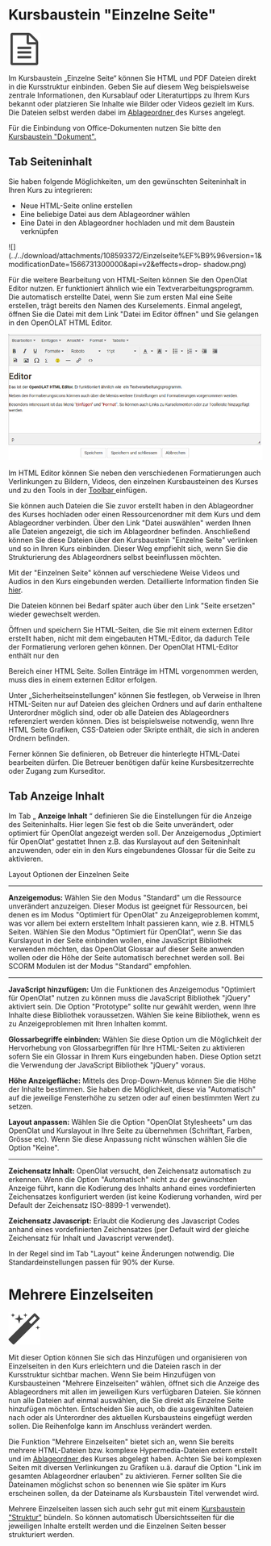 # Kursbaustein "Einzelne Seite"

![](assets/single_page.png)

Im Kursbaustein „Einzelne Seite“ können Sie HTML und PDF Dateien direkt in die
Kursstruktur einbinden. Geben Sie auf diesem Weg beispielsweise zentrale
Informationen, den Kursablauf oder Literaturtipps zu Ihrem Kurs bekannt oder
platzieren Sie Inhalte wie Bilder oder Videos gezielt im Kurs. Die Dateien
selbst werden dabei im [Ablageordner ](Ablageordner.html)des Kurses angelegt.

  

Für die Einbindung von Office-Dokumenten nutzen Sie bitte den [Kursbaustein
"Dokument".](Wissensvermittlung.html)

## Tab Seiteninhalt

Sie haben folgende Möglichkeiten, um den gewünschten Seiteninhalt in Ihren
Kurs zu integrieren:

  * Neue HTML-Seite online erstellen
  * Eine beliebige Datei aus dem Ablageordner wählen
  * Eine Datei in den Ablageordner hochladen und mit dem Baustein verknüpfen

![](../../download/attachments/108593372/Einzelseite%EF%B9%96version=1&modificationDate=1566731300000&api=v2&effects=drop-
shadow.png)

Für die weitere Bearbeitung von HTML-Seiten können Sie den OpenOlat Editor
nutzen. Er funktioniert ähnlich wie ein Textverarbeitungsprogramm. Die
automatisch erstellte Datei, wenn Sie zum ersten Mal eine Seite erstellen,
trägt bereits den Namen des Kurselements. Einmal angelegt, öffnen Sie die
Datei mit dem Link "Datei im Editor öffnen" und Sie gelangen in den OpenOLAT
HTML Editor.

![](assets/html_editor.png)

Im HTML Editor können Sie neben den verschiedenen Formatierungen auch
Verlinkungen zu Bildern, Videos, den einzelnen Kursbausteinen des Kurses und
zu den Tools in der [Toolbar
](Einsatz+weiterer+Kursfunktionen+der+Toolbar.html)einfügen.

Sie können auch Dateien die Sie zuvor erstellt haben in den Ablageordner des
Kurses hochladen oder einen Ressourcenordner mit dem Kurs und dem Ablageordner
verbinden. Über den Link "Datei auswählen" werden Ihnen alle Dateien
angezeigt, die sich im Ablageordner befinden. Anschließend können Sie diese
Dateien über den Kursbaustein "Einzelne Seite" verlinken und so in Ihren Kurs
einbinden. Dieser Weg empfiehlt sich, wenn Sie die Strukturierung des
Ablageordners selbst beeinflussen möchten.

Mit der "Einzelnen Seite" können auf verschiedene Weise Videos und Audios in
den Kurs eingebunden werden. Detaillierte Information finden Sie
[hier](../../pages/viewpage.action%EF%B9%96pageId=108593630.html).

Die Dateien können bei Bedarf später auch über den Link "Seite ersetzen"
wieder gewechselt werden.

  

Öffnen und speichern Sie HTML-Seiten, die Sie mit einem externen Editor
erstellt haben, nicht mit dem eingebauten HTML-Editor, da dadurch Teile der
Formatierung verloren gehen können. Der OpenOlat HTML-Editor enthält nur den
<body> Bereich einer HTML Seite. Sollen Einträge im HTML <head> vorgenommen
werden, muss dies in einem externen Editor erfolgen.

Unter „Sicherheitseinstellungen“ können Sie festlegen, ob Verweise in Ihren
HTML-Seiten nur auf Dateien des gleichen Ordners und auf darin enthaltene
Unterordner möglich sind, oder ob alle Dateien des Ablageordners referenziert
werden können. Dies ist beispielsweise notwendig, wenn Ihre HTML Seite
Grafiken, CSS-Dateien oder Skripte enthält, die sich in anderen Ordnern
befinden.

Ferner können Sie definieren, ob Betreuer die hinterlegte HTML-Datei
bearbeiten dürfen. Die Betreuer benötigen dafür keine Kursbesitzerrechte oder
Zugang zum Kurseditor.

## Tab Anzeige Inhalt

Im Tab „ **Anzeige Inhalt** “ definieren Sie die Einstellungen für die Anzeige
des Seiteninhalts. Hier legen Sie fest ob die Seite unverändert, oder
optimiert für OpenOlat angezeigt werden soll. Der Anzeigemodus „Optimiert für
OpenOlat“ gestattet Ihnen z.B. das Kurslayout auf den Seiteninhalt anzuwenden,
oder ein in den Kurs eingebundenes Glossar für die Seite zu aktivieren.

  

 Layout Optionen der Einzelnen Seite

* * *

 **Anzeigemodus:** Wählen Sie den Modus "Standard" um die Ressource
unverändert anzuzeigen. Dieser Modus ist geeignet für Ressourcen, bei denen es
im Modus "Optimiert für OpenOlat" zu Anzeigeproblemen kommt, was vor allem bei
extern erstelltem Inhalt passieren kann, wie z.B. HTML5 Seiten. Wählen Sie den
Modus "Optimiert für OpenOlat", wenn Sie das Kurslayout in der Seite einbinden
wollen, eine JavaScript Bibliothek verwenden möchten, das OpenOlat Glossar auf
dieser Seite anwenden wollen oder die Höhe der Seite automatisch berechnet
werden soll. Bei SCORM Modulen ist der Modus "Standard" empfohlen.

* * *

 **JavaScript hinzufügen:** Um die Funktionen des Anzeigemodus "Optimiert für
OpenOlat" nutzen zu können muss die JavaScript Bibliothek "jQuery" aktiviert
sein. Die Option "Prototype" sollte nur gewählt werden, wenn Ihre Inhalte
diese Bibliothek voraussetzen. Wählen Sie keine Bibliothek, wenn es zu
Anzeigeproblemen mit Ihren Inhalten kommt.

 **Glossarbegriffe einbinden:** Wählen Sie diese Option um die Möglichkeit der
Hervorhebung von Glossarbegriffen für Ihre HTML-Seiten zu aktivieren sofern
Sie ein Glossar in Ihrem Kurs eingebunden haben. Diese Option setzt die
Verwendung der JavaScript Bibliothek "jQuery" voraus.

 **Höhe Anzeigefläche:** Mittels des Drop-Down-Menus können Sie die Höhe der
Inhalte bestimmen. Sie haben die Möglichkeit, diese via "Automatisch" auf die
jeweilige Fensterhöhe zu setzen oder auf einen bestimmten Wert zu setzen.

 **Layout anpassen:** Wählen Sie die Option "OpenOlat Stylesheets" um das
OpenOlat und Kurslayout in Ihre Seite zu übernehmen (Schriftart, Farben,
Grösse etc). Wenn Sie diese Anpassung nicht wünschen wählen Sie die Option
"Keine".

* * *

 **Zeichensatz Inhalt:** OpenOlat versucht, den Zeichensatz automatisch zu
erkennen. Wenn die Option "Automatisch" nicht zu der gewünschten Anzeige
führt, kann die Kodierung des Inhalts anhand eines vordefinierten
Zeichensatzes konfiguriert werden (ist keine Kodierung vorhanden, wird per
Default der Zeichensatz ISO-8899-1 verwendet).

 **Zeichensatz Javascript:** Erlaubt die Kodierung des Javascript Codes anhand
eines vordefinierten Zeichensatzes (per Default wird der gleiche Zeichensatz
für Inhalt und Javascript verwendet).

In der Regel sind im Tab "Layout" keine Änderungen notwendig. Die
Standardeinstellungen passen für 90% der Kurse.

#  Mehrere Einzelseiten

![](assets/wizard_434343_64.png)

Mit dieser Option können Sie sich das Hinzufügen und organisieren von
Einzelseiten in den Kurs erleichtern und die Dateien rasch in der Kursstruktur
sichtbar machen. Wenn Sie beim Hinzufügen von Kursbausteinen "Mehrere
Einzelseiten" wählen, öffnet sich die Anzeige des Ablageordners mit allen im
jeweiligen Kurs verfügbaren Dateien. Sie können nun alle Dateien auf einmal
auswählen, die Sie direkt als Einzelne Seite hinzufügen möchten. Entscheiden
Sie auch, ob die ausgewählten Dateien nach oder als Unterordner des aktuellen
Kursbausteins eingefügt werden sollen. Die Reihenfolge kann im Anschluss
verändert werden.

Die Funktion "Mehrere Einzelseiten" bietet sich an, wenn Sie bereits mehrere
HTML-Dateien bzw. komplexe Hypermedia-Dateien extern erstellt und im
[Ablageordner ](Ablageordner.html)des Kurses abgelegt haben. Achten Sie bei
komplexen Seiten mit diversen Verlinkungen zu Grafiken u.ä. darauf die Option
"Link im gesamten Ablageordner erlauben" zu aktivieren. Ferner sollten Sie die
Dateinamen möglichst schon so benennen wie Sie später im Kurs erscheinen
sollen, da der Dateiname als Kursbaustein Titel verwendet wird.

Mehrere Einzelseiten lassen sich auch sehr gut mit einem [Kursbaustein
"Struktur"](../../pages/viewpage.action%EF%B9%96pageId=108593217.html)
bündeln. So können automatisch Übersichtsseiten für die jeweiligen Inhalte
erstellt werden und die Einzelnen Seiten besser strukturiert werden.

  

  

